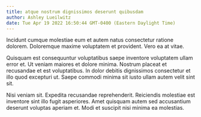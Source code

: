 ```yaml
---
title: atque nostrum dignissimos deserunt quibusdam
author: Ashley Lueilwitz
date: Tue Apr 19 2022 16:50:44 GMT-0400 (Eastern Daylight Time)
---
```

Incidunt cumque molestiae eum et autem natus consectetur ratione dolorem. Doloremque maxime voluptatem et provident. Vero ea at vitae.

 Quisquam est consequuntur voluptatibus saepe inventore voluptatem ullam error et. Ut veniam maiores et dolore minima. Nostrum placeat et recusandae et est voluptatibus. In dolor debitis dignissimos consectetur et illo quod excepturi ut. Saepe commodi minima sit iusto ullam autem velit sint sit.

 Nisi veniam sit. Expedita recusandae reprehenderit. Reiciendis molestiae est inventore sint illo fugit asperiores. Amet quisquam autem sed accusantium deserunt voluptas aperiam et. Modi et suscipit nisi minima ea molestias.